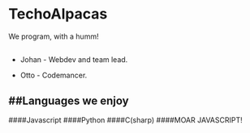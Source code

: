 # TechoAlpacas

We program, with a humm!

##
- Johan - Webdev and team lead. 

- Otto - Codemancer. 

##Languages we enjoy
------------------------------------------------
####Javascript
####Python
####C(sharp)
####MOAR JAVASCRIPT!
